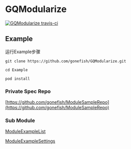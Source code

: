 # GQModularize


[![GQModularize travis-ci](https://travis-ci.org/gonefish/GQModularize.svg?branch=master)](https://travis-ci.org/gonefish/GQModularize)

## Example

运行Example步骤

```
git clone https://github.com/gonefish/GQModularize.git

cd Example

pod install
```

### Private Spec Repo

[https://github.com/gonefish/ModuleSampleRepo](https://github.com/gonefish/ModuleSampleRepo)

### Sub Module

[ModuleExampleList](https://github.com/gonefish/ModuleExampleList)

[ModuleExampleSettings](https://github.com/gonefish/ModuleExampleSettings)

